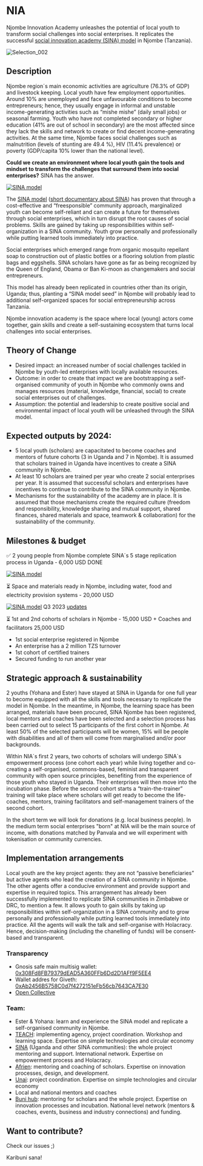 # NIA
Njombe Innovation Academy unleashes the potential of local youth to transform social challenges into social enterprises. It replicates the successful [social innovation academy (SINA) model](https://socialinnovationacademy.org/our-model/) in Njombe (Tanzania).

![Selection_002](https://user-images.githubusercontent.com/24914615/122033004-cfed5680-cdd8-11eb-891d-c1a4008580e3.png)


## Description
Njombe region´s main economic activities are agriculture (76.3% of GDP) and livestock keeping. Local youth have few employment opportunities. Around 10% are unemployed and face unfavourable conditions to become entrepreneurs; hence, they usually engage in informal and unstable income-generating activities such as “mishe mishe” (daily small jobs) or seasonal farming. Youth who have not completed secondary or higher education (41% are out of school in secondary) are the most affected since they lack the skills and network to create or find decent income-generating activities. At the same time, Njombe faces social challenges such as malnutrition (levels of stunting are 49.4 %), HIV (11.4% prevalence) or poverty (GDP/capita 10% lower than the national level).

**Could we create an environment where local youth gain the tools and mindset to transform the challenges that surround them into social enterprises?** SINA has the answer.

[![SINA model](http://img.youtube.com/vi/KOEXSSZT3sI/0.jpg)](https://youtu.be/KOEXSSZT3sI "SINa model")

The [SINA model](https://socialinnovationacademy.org/our-model/) ([short documentary about SINA](https://www.youtube.com/watch?v=KOEXSSZT3sI)) has proven that through a cost-effective and “freesponsible” community approach, marginalized youth can become self-reliant and can create a future for themselves through social enterprises, which in turn disrupt the root causes of social problems. Skills are gained by taking up responsibilities within self-organization in a SINA community. Youth grow personally and professionally while putting learned tools immediately into practice.

Social enterprises which emerged range from organic mosquito repellant soap to construction out of plastic bottles or a flooring solution from plastic bags and eggshells. SINA scholars have gone as far as being recognized by the Queen of England, Obama or Ban Ki-moon as changemakers and social entrepreneurs.

This model has already been replicated in countries other than its origin, Uganda; thus, planting a “SINA model seed” in Njombe will probably lead to additional self-organized spaces for social entrepreneurship across Tanzania.

Njombe innovation academy is the space where local (young) actors come together, gain skills and create a self-sustaining ecosystem that turns local challenges into social enterprises.

## Theory of Change
- Desired impact: an increased number of social challenges tackled in Njombe by youth-led enterprises with locally available resources. 
- Outcome: in order to create that impact we are bootstrapping a self-organised community of youth in Njombe who commonly owns and manages resources (material, knowledge, financial, social) to create social enterprises out of challenges. 
- Assumption: the potential and leadership to create positive social and environmental impact of local youth will be unleashed through the SINA model.

## Expected outputs by 2024:
- 5 local youth (scholars) are capacitated to become coaches and mentors of future cohorts (3 in Uganda and 7 in Njombe). It is assumed that scholars trained in Uganda have incentives to create a SINA community in Njombe.
- At least 10 scholars are trained per year who create 2 social enterprises per year. It is assumed that successful scholars and enterprises have incentives to continue to contribute to the SINA community in Njombe.
- Mechanisms for the sustainability of the academy are in place. It is assumed that those mechanisms create the required culture (freedom and responsibility, knowledge sharing and mutual support, shared finances, shared materials and space, teamwork & collaboration) for the sustainability of the community.


## Milestones & budget            
✅ 2 young people from Njombe complete SINA´s 5 stage replication process in Uganda - 6,000 USD DONE 

[![SINA model](https://img.youtube.com/vi/rgsmFyhHZ9I/hqdefault.jpg)](https://youtu.be/rgsmFyhHZ9I?feature=shared)


⏳ Space and materials ready in Njombe, including water, food and electricity provision systems - 20,000 USD

[![SINA model](https://img.youtube.com/vi/wTfqoiNdfb0/hqdefault.jpg)](https://youtu.be/wTfqoiNdfb0?feature=shared)
Q3 2023 [updates]([url](https://x.com/nia_org/status/1721803177157181915?s=20)) 

⏳ 1st and 2nd cohorts of scholars in Njombe - 15,000 USD + Coaches and facilitators 25,000 USD
- 1st social enterprise registered in Njombe
- An enterprise has a 2 million TZS turnover
- 1st cohort of certified trainers
- Secured funding to run another year

## Strategic approach & sustainability

2 youths (Yohana and Ester) have stayed at SINA in Uganda for one full year to become equipped with all the skills and tools necessary to replicate the model in Njombe. In the meantime, in Njombe, the learning space has been arranged, materials have been procured, SINA Njombe has been registered, local mentors and coaches have been selected and a selection process has been carried out to select 15 participants of the first cohort in Njombe. At least 50% of the selected participants will be women, 15% will be people with disabilities and all of them will come from marginalised and/or poor backgrounds.

Within NIA´s first 2 years, two cohorts of scholars will undergo SINA´s empowerment process (one cohort each year) while living together and co-creating a self-organised, commons-based, feminist and transparent community with open source principles, benefiting from the experience of those youth who stayed in Uganda. Their enterprises will then move into the incubation phase. Before the second cohort starts a “train-the-trainer” training will take place where scholars will get ready to become the life-coaches, mentors, training facilitators and self-management trainers of the second cohort.

In the short term we will look for donations (e.g. local business people). In the medium term social enterprises "born" at NIA will be the main source of income, with donations matched by Panvala and we will experiment with tokenisation or community currencies.

## Implementation arrangements
Local youth are the key project agents: they are not “passive beneficiaries” but active agents who lead the creation of a SINA community in Njombe. The other agents offer a conducive environment and provide support and expertise in required topics. This arrangement has already been successfully implemented to replicate SINA communities in Zimbabwe or DRC, to mention a few. It allows youth to gain skills by taking up responsibilities within self-organization in a SINA community and to grow personally and professionally while putting learned tools immediately into practice.
All the agents will walk the talk and self-organise with Holacracy. Hence, decision-making (including the chanelling of funds) will be consent-based and transparent.

### Transparency 
- Gnosis safe main multisig wallet: [0x308Fd8FB79379dEAD5A360FFb6Dd2D1AFf9F5EE4](https://etherscan.io/address/0x308Fd8FB79379dEAD5A360FFb6Dd2D1AFf9F5EE4)
- Wallet addres for Giveth: [0xAb2456B5758C0d7f4272151eFb56cb7643CA7E30](https://etherscan.io/address/0xAb2456B5758C0d7f4272151eFb56cb7643CA7E30)
- [Open Collective](https://opencollective.com/njombe-innovation-academy)

### Team:
- Ester & Yohana: learn and experience the SINA model and replicate a self-organised community in Njombe.
- [TEACH](https://teachtanzania.org/): implementing agency, project coordination. Workshop and learning space. Expertise on simple technologies and circular economy 
- [SINA](https://socialinnovationacademy.org/) (Uganda and other SINA communities): the whole project mentoring and support. International network. Expertise on empowerment process and Holacracy. 
- [Afrien](http://www.afrien.com/): mentoring and coaching of scholars. Expertise on innovation processes, design, and development.
- [Unai](https://twitter.com/mettoddo): project coordination. Expertise on simple technologies and circular economy
- Local and national mentors and coaches 
- [Buni hub](https://bunihub.or.tz/): mentoring for scholars and the whole project. Expertise on innovation processes and incubation. National level network (mentors & coaches, events, business and industry connections) and funding.

## Want to contribute? 
Check our issues ;)  

Karibuni sana! 
